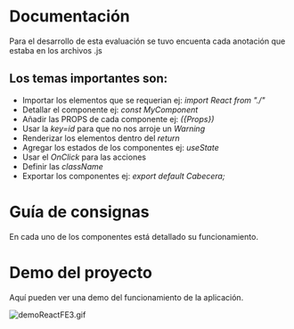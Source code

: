 # Documentación 
Para el desarrollo de esta evaluación se tuvo encuenta cada anotación que estaba en los archivos .js

## Los temas importantes son:

- Importar los elementos que se requerian ej: *import React from "./"*
- Detallar el componente ej: *const MyComponent*
- Añadir las PROPS de cada componente ej: *({Props})*
- Usar la *key=id* para que no nos arroje un *Warning*
- Renderizar los elementos dentro del *return* 
- Agregar los estados de los componentes ej: *useState*
- Usar el *OnClick* para las acciones
- Definir las *className* 
- Exportar los componentes ej: *export default Cabecera;*
# Guía de consignas

En cada uno de los componentes está detallado su funcionamiento.

# Demo del proyecto

Aquí pueden ver una demo del funcionamiento de la aplicación.

![demoReactFE3.gif](https://raw.githubusercontent.com/Frontend-III/entregable-frontend-3-junio22/main/demoReactFE3.gif)

